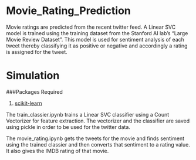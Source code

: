 Movie_Rating_Prediction
=======================
Movie ratings are predicted from the recent twitter feed. A Linear SVC model is trained using the training dataset from the Stanford AI lab’s “Large Movie Review Dataset”. This model is used for sentiment analysis of each tweet thereby classifying it as positive or negative and accordingly a rating is assigned for the tweet.

Simulation
=======================

###Packages Required
1) [scikit-learn](http://scikit-learn.org/stable/) 

The train_classier.ipynb trains a Linear SVC classifier using a Count Vectorizer for feature extraction. The vectorizer and the classifier are saved using pickle in order to be used for the twitter data.

The movie_rating.ipynb gets the tweets for the movie and finds sentiment using the trained classier and then converts that sentiment to a rating value. It also gives the IMDB rating of that movie.

